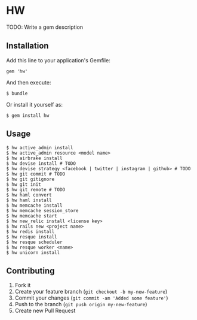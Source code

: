 # HW

TODO: Write a gem description

## Installation

Add this line to your application's Gemfile:

    gem 'hw'

And then execute:

    $ bundle

Or install it yourself as:

    $ gem install hw

## Usage

    $ hw active_admin install
    $ hw active_admin resource <model name>
    $ hw airbrake install
    $ hw devise install # TODO
    $ hw devise strategy <facebook | twitter | instagram | github> # TODO
    $ hw git commit # TODO
    $ hw git gitignore
    $ hw git init
    $ hw git remote # TODO
    $ hw haml convert
    $ hw haml install
    $ hw memcache install
    $ hw memcache session_store
    $ hw memcache start
    $ hw new_relic install <license key>
    $ hw rails new <project name>
    $ hw redis install
    $ hw resque install
    $ hw resque scheduler
    $ hw resque worker <name>
    $ hw unicorn install

## Contributing

1. Fork it
2. Create your feature branch (`git checkout -b my-new-feature`)
3. Commit your changes (`git commit -am 'Added some feature'`)
4. Push to the branch (`git push origin my-new-feature`)
5. Create new Pull Request
